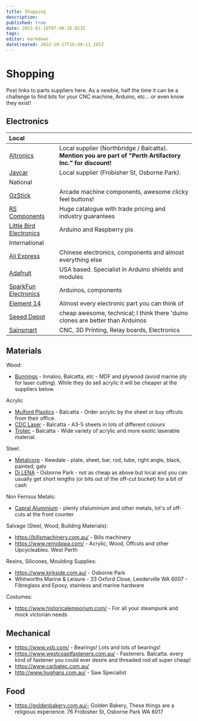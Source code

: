 ```yaml
---
title: Shopping
description: 
published: true
date: 2023-01-10T07:40:35.013Z
tags: 
editor: markdown
dateCreated: 2022-10-17T16:48:11.265Z
---
```


# Shopping

Post links to parts suppliers here. As a newbie, half the time it can be a challenge to find bits for your CNC machine, Arduino, etc... or even know they exist!

## Electronics

| Local                                                             |                                                                                                             |
|:------------------------------------------------------------------|-------------------------------------------------------------------------------------------------------------|
| [Altronics](https://www.altronics.com.au/)                        | Local supplier (Northbridge / Balcatta). **Mention you are part of "Perth Artifactory Inc." for discount!** |
| [Jaycar](https://www.jaycar.com.au/)                              | Local supplier (Frobisher St, Osborne Park).                                                                |
| National                                                          |                                                                                                             |
| [OzStick](https://www.ozstick.com.au/)                            | Arcade machine components, awesome clicky feel buttons!                                                     |
| [RS Components](https://au.rs-online.com/web/)                    | Huge catalogue with trade pricing and industry guarantees                                                   |
| [Little Bird Electronics](https://www.littlebirdelectronics.com/) | Arduino and Raspberry pis                                                                                   |
| International                                                     |                                                                                                             |
| [Ali Express](https://www.aliexpress.com/)                        | Chinese electronics, components and almost everything else                                                  |
| [Adafruit](https://www.adafruit.com/)                             | USA based. Specialist in Arduino shields and modules                                                        |
| [SparkFun Electronics](https://www.sparkfun.com/)                 | Arduinos, components                                                                                        |
| [Element 14](https://au.element14.com/)                           | Almost every electronic part you can think of                                                               |
| [Seeed Depot](https://www.seeedstudio.com/depot/)                 | cheap awesome, technical; I think there 'duino clones are better than Arduinos                              |
| [Sainsmart](https://www.sainsmart.com/)                           | CNC, 3D Printing, Relay boards, Electronics                                                                 |

## Materials

Wood:

* [Bunnings](https://www.bunnings.com.au) - Innaloo, Balcatta, etc - MDF and plywood (avoid marine ply for laser cutting). While they do sell acrylic it will be cheaper at the suppliers below.

Acrylic

* [Mulford Plastics](https://www.mulfordplastics.com.au/) - Balcatta - Order acrylic by the sheet or buy offcuts from their office.
* [CDC Laser](https://cdclaser.com.au/) - Balcatta - A3-5 sheets in lots of different colours
* [Trotec](https://www.trotec-materials.com/) - Balcatta - Wide variety of acrylic and more exotic laserable material.

Steel:

-   [Metalcorp](https://metalcorpsteel.com.au/) - Kewdale - plate, sheet, bar, rod, tube, right angle, black, painted, galv
-   [Di LENA](http://www.dilena.com.au/) - Osborne Park - not as cheap as above but local and you can usually get short lengths (or bits out of the off-cut bucket) for a bit of cash

Non Ferrous Metals:

-   [Capral Aluminium](https://www.capral.com.au/) - plenty ofaluminium and other metals, lot's of off-cuts at the front counter

Salvage (Steel, Wood, Building Materials):

-   <https://billsmachinery.com.au/> - Bills machinery
-   <https://www.remidawa.com/> - Acrylic, Wood, Offcuts and other Upcycleables. West Perth

Resins, Silicones, Moulding Supplies:

-   <https://www.kirkside.com.au/> - Osborne Park
-   Whitworths Marine & Leisure - 33 Oxford Close, Leederville WA 6007 - Fibreglass and Epoxy, stainless and marine hardware

Costumes:

-   <https://www.historicalemporium.com/> - For all your steampunk and mock victorian needs

## Mechanical

-   <https://www.vxb.com/> - Bearings! Lots and lots of bearings!
-   <https://www.westcoastfasteners.com.au/> - Fasteners. Balcatta. every kind of fastener you could ever desire and threaded rod all super cheap!
-   <https://www.carbatec.com.au/>
-   <http://www.hughans.com.au/> - Saw Specialist

## Food

-   https://goldenbakery.com.au/- Golden Bakery, These things are a religious experience. 76 Frobisher St, Osborne Park WA 6017
